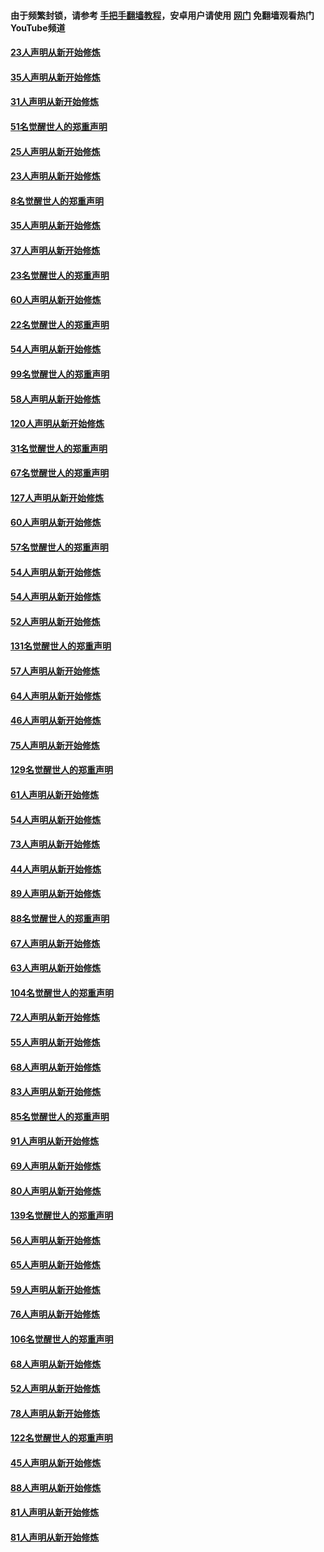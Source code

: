 #### 由于频繁封锁，请参考 [手把手翻墙教程](https://github.com/gfw-breaker/guides/wiki/)，安卓用户请使用 [网门](https://github.com/gfw-breaker/nogfw/blob/master/dl.md?t=02212100) 免翻墙观看热门YouTube频道 

#### [23人声明从新开始修炼](../pages/91/421138.md?t=02212100) 

#### [35人声明从新开始修炼](../pages/91/421122.md?t=02212100) 

#### [31人声明从新开始修炼](../pages/91/421081.md?t=02212100) 

#### [51名觉醒世人的郑重声明](../pages/91/421080.md?t=02212100) 

#### [25人声明从新开始修炼](../pages/91/421020.md?t=02212100) 

#### [23人声明从新开始修炼](../pages/91/420884.md?t=02212100) 

#### [8名觉醒世人的郑重声明](../pages/91/420883.md?t=02212100) 

#### [35人声明从新开始修炼](../pages/91/420809.md?t=02212100) 

#### [37人声明从新开始修炼](../pages/91/420766.md?t=02212100) 

#### [23名觉醒世人的郑重声明](../pages/91/420765.md?t=02212100) 

#### [60人声明从新开始修炼](../pages/91/420727.md?t=02212100) 

#### [22名觉醒世人的郑重声明](../pages/91/420726.md?t=02212100) 

#### [54人声明从新开始修炼](../pages/91/420529.md?t=02212100) 

#### [99名觉醒世人的郑重声明](../pages/91/420528.md?t=02212100) 

#### [58人声明从新开始修炼](../pages/91/420198.md?t=02212100) 

#### [120人声明从新开始修炼](../pages/91/420141.md?t=02212100) 

#### [31名觉醒世人的郑重声明](../pages/91/420197.md?t=02212100) 

#### [67名觉醒世人的郑重声明](../pages/91/420140.md?t=02212100) 

#### [127人声明从新开始修炼](../pages/91/420082.md?t=02212100) 

#### [60人声明从新开始修炼](../pages/91/420081.md?t=02212100) 

#### [57名觉醒世人的郑重声明](../pages/91/420080.md?t=02212100) 

#### [54人声明从新开始修炼](../pages/91/419533.md?t=02212100) 

#### [54人声明从新开始修炼](../pages/91/419532.md?t=02212100) 

#### [52人声明从新开始修炼](../pages/91/419531.md?t=02212100) 

#### [131名觉醒世人的郑重声明](../pages/91/419530.md?t=02212100) 

#### [57人声明从新开始修炼](../pages/91/419430.md?t=02212100) 

#### [64人声明从新开始修炼](../pages/91/419429.md?t=02212100) 

#### [46人声明从新开始修炼](../pages/91/419428.md?t=02212100) 

#### [75人声明从新开始修炼](../pages/91/419427.md?t=02212100) 

#### [129名觉醒世人的郑重声明](../pages/91/419426.md?t=02212100) 

#### [61人声明从新开始修炼](../pages/91/419198.md?t=02212100) 

#### [54人声明从新开始修炼](../pages/91/419197.md?t=02212100) 

#### [73人声明从新开始修炼](../pages/91/419196.md?t=02212100) 

#### [44人声明从新开始修炼](../pages/91/419075.md?t=02212100) 

#### [89人声明从新开始修炼](../pages/91/419074.md?t=02212100) 

#### [88名觉醒世人的郑重声明](../pages/91/419195.md?t=02212100) 

#### [67人声明从新开始修炼](../pages/91/419073.md?t=02212100) 

#### [63人声明从新开始修炼](../pages/91/419072.md?t=02212100) 

#### [104名觉醒世人的郑重声明](../pages/91/419071.md?t=02212100) 

#### [72人声明从新开始修炼](../pages/91/418902.md?t=02212100) 

#### [55人声明从新开始修炼](../pages/91/418901.md?t=02212100) 

#### [68人声明从新开始修炼](../pages/91/418900.md?t=02212100) 

#### [83人声明从新开始修炼](../pages/91/418757.md?t=02212100) 

#### [85名觉醒世人的郑重声明](../pages/91/418899.md?t=02212100) 

#### [91人声明从新开始修炼](../pages/91/418756.md?t=02212100) 

#### [69人声明从新开始修炼](../pages/91/418755.md?t=02212100) 

#### [80人声明从新开始修炼](../pages/91/418754.md?t=02212100) 

#### [139名觉醒世人的郑重声明](../pages/91/418753.md?t=02212100) 

#### [56人声明从新开始修炼](../pages/91/418594.md?t=02212100) 

#### [65人声明从新开始修炼](../pages/91/418593.md?t=02212100) 

#### [59人声明从新开始修炼](../pages/91/418592.md?t=02212100) 

#### [76人声明从新开始修炼](../pages/91/418431.md?t=02212100) 

#### [106名觉醒世人的郑重声明](../pages/91/418591.md?t=02212100) 

#### [68人声明从新开始修炼](../pages/91/418430.md?t=02212100) 

#### [52人声明从新开始修炼](../pages/91/418429.md?t=02212100) 

#### [78人声明从新开始修炼](../pages/91/418428.md?t=02212100) 

#### [122名觉醒世人的郑重声明](../pages/91/418427.md?t=02212100) 

#### [45人声明从新开始修炼](../pages/91/418248.md?t=02212100) 

#### [88人声明从新开始修炼](../pages/91/418247.md?t=02212100) 

#### [81人声明从新开始修炼](../pages/91/418246.md?t=02212100) 

#### [81人声明从新开始修炼](../pages/91/418139.md?t=02212100) 

